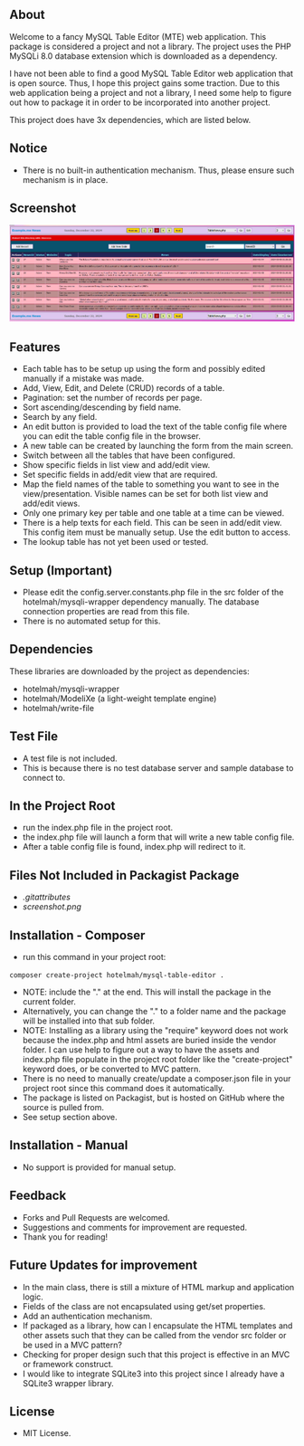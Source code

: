 ## About
Welcome to a fancy MySQL Table Editor (MTE) web application. This package is considered a project and not a library. The project uses the PHP MySQLi 8.0 database extension which is downloaded as a dependency.

I have not been able to find a good MySQL Table Editor web application that is open source. Thus, I hope this project gains some traction. Due to this web application being a project and not a library,
I need some help to figure out how to package it in order to be incorporated into another project.

This project does have 3x dependencies, which are listed below.


## Notice
- There is no built-in authentication mechanism. Thus, please ensure such mechanism is in place.


## Screenshot
![MTE Screenshot](screenshot.png?raw=true "MySQL Table Editor v2 Screen Shot")


##  Features
- Each table has to be setup up using the form and possibly edited manually if a mistake was made.
- Add, View, Edit, and Delete (CRUD) records of a table.
- Pagination: set the number of records per page.
- Sort ascending/descending by field name.
- Search by any field.
- An edit button is provided to load the text of the table config file where you can edit the table config file in the browser.
- A new table can be created by launching the form from the main screen.
- Switch between all the tables that have been configured.
- Show specific fields in list view and add/edit view.
- Set specific fields in add/edit view that are required.
- Map the field names of the table to something you want to see in the view/presentation. Visible names can be set for both list view and add/edit views.
- Only one primary key per table and one table at a time can be viewed.
- There is a help texts for each field. This can be seen in add/edit view. This config item must be manually setup. Use the edit button to access.
- The lookup table has not yet been used or tested.


## Setup (Important)
- Please edit the config.server.constants.php file in the src folder of the hotelmah/mysqli-wrapper dependency manually. The database connection properties are read from this file.
- There is no automated setup for this.


## Dependencies
These libraries are downloaded by the project as dependencies:
- hotelmah/mysqli-wrapper
- hotelmah/ModeliXe (a light-weight template engine)
- hotelmah/write-file


## Test File
- A test file is not included.
- This is because there is no test database server and sample database to connect to.


## In the Project Root
- run the index.php file in the project root.
- the index.php file will launch a form that will write a new table config file.
- After a table config file is found, index.php will redirect to it.


## Files Not Included in Packagist Package
- *.gitattributes*
- *screenshot.png*


## Installation - Composer
- run this command in your project root:

`
composer create-project hotelmah/mysql-table-editor .
`

- NOTE: include the "." at the end. This will install the package in the current folder.
- Alternatively, you can change the "." to a folder name and the package will be installed into that sub folder.
- NOTE: Installing as a library using the "require" keyword does not work because the index.php and html assets are buried inside the vendor folder. I can use help to figure out a way to have the assets and index.php file populate in the project root folder like the "create-project" keyword does, or be converted to MVC pattern.
- There is no need to manually create/update a composer.json file in your project root since this command does it automatically.
- The package is listed on Packagist, but is hosted on GitHub where the source is pulled from.
- See setup section above.


## Installation - Manual
- No support is provided for manual setup.


## Feedback
- Forks and Pull Requests are welcomed.
- Suggestions and comments for improvement are requested.
- Thank you for reading!


## Future Updates for improvement
- In the main class, there is still a mixture of HTML markup and application logic.
- Fields of the class are not encapsulated using get/set properties.
- Add an authentication mechanism.
- If packaged as a library, how can I encapsulate the HTML templates and other assets such that they can be called from the vendor src folder or be used in a MVC pattern?
- Checking for proper design such that this project is effective in an MVC or framework construct.
- I would like to integrate SQLite3 into this project since I already have a SQLite3 wrapper library.


## License
- MIT License.
